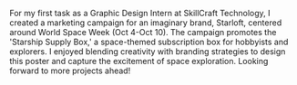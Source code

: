 For my first task as a Graphic Design Intern at SkillCraft Technology, I created a marketing campaign for an imaginary brand, Starloft, centered around World Space Week (Oct 4-Oct 10). The campaign promotes the 'Starship Supply Box,' a space-themed subscription box for hobbyists and explorers. I enjoyed blending creativity with branding strategies to design this poster and capture the excitement of space exploration. Looking forward to more projects ahead!
